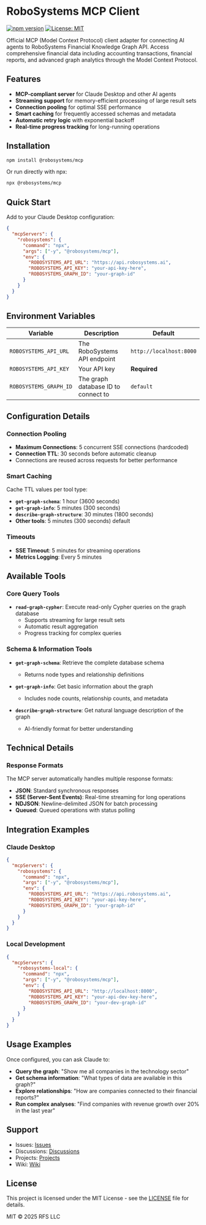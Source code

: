 # RoboSystems MCP Client

[![npm version](https://badge.fury.io/js/@robosystems%2Fmcp.svg)](https://www.npmjs.com/package/@robosystems/mcp)
[![License: MIT](https://img.shields.io/badge/License-MIT-yellow.svg)](https://opensource.org/licenses/MIT)

Official MCP (Model Context Protocol) client adapter for connecting AI agents to RoboSystems Financial Knowledge Graph API. Access comprehensive financial data including accounting transactions, financial reports, and advanced graph analytics through the Model Context Protocol.

## Features

- **MCP-compliant server** for Claude Desktop and other AI agents
- **Streaming support** for memory-efficient processing of large result sets
- **Connection pooling** for optimal SSE performance
- **Smart caching** for frequently accessed schemas and metadata
- **Automatic retry logic** with exponential backoff
- **Real-time progress tracking** for long-running operations

## Installation

```bash
npm install @robosystems/mcp
```

Or run directly with npx:

```bash
npx @robosystems/mcp
```

## Quick Start

Add to your Claude Desktop configuration:

```json
{
  "mcpServers": {
    "robosystems": {
      "command": "npx",
      "args": ["-y", "@robosystems/mcp"],
      "env": {
        "ROBOSYSTEMS_API_URL": "https://api.robosystems.ai",
        "ROBOSYSTEMS_API_KEY": "your-api-key-here",
        "ROBOSYSTEMS_GRAPH_ID": "your-graph-id"
      }
    }
  }
}
```

## Environment Variables

| Variable | Description | Default |
|----------|-------------|---------|
| `ROBOSYSTEMS_API_URL` | The RoboSystems API endpoint | `http://localhost:8000` |
| `ROBOSYSTEMS_API_KEY` | Your API key | **Required** |
| `ROBOSYSTEMS_GRAPH_ID` | The graph database ID to connect to | `default` |

## Configuration Details

### Connection Pooling
- **Maximum Connections**: 5 concurrent SSE connections (hardcoded)
- **Connection TTL**: 30 seconds before automatic cleanup
- Connections are reused across requests for better performance

### Smart Caching
Cache TTL values per tool type:
- **`get-graph-schema`**: 1 hour (3600 seconds)
- **`get-graph-info`**: 5 minutes (300 seconds) 
- **`describe-graph-structure`**: 30 minutes (1800 seconds)
- **Other tools**: 5 minutes (300 seconds) default

### Timeouts
- **SSE Timeout**: 5 minutes for streaming operations
- **Metrics Logging**: Every 5 minutes

## Available Tools

### Core Query Tools
- **`read-graph-cypher`**: Execute read-only Cypher queries on the graph database
  - Supports streaming for large result sets
  - Automatic result aggregation
  - Progress tracking for complex queries

### Schema & Information Tools
- **`get-graph-schema`**: Retrieve the complete database schema
  - Returns node types and relationship definitions
  
- **`get-graph-info`**: Get basic information about the graph
  - Includes node counts, relationship counts, and metadata

- **`describe-graph-structure`**: Get natural language description of the graph
  - AI-friendly format for better understanding

## Technical Details

### Response Formats
The MCP server automatically handles multiple response formats:
- **JSON**: Standard synchronous responses
- **SSE (Server-Sent Events)**: Real-time streaming for long operations
- **NDJSON**: Newline-delimited JSON for batch processing
- **Queued**: Queued operations with status polling

## Integration Examples

### Claude Desktop
```json
{
  "mcpServers": {
    "robosystems": {
      "command": "npx",
      "args": ["-y", "@robosystems/mcp"],
      "env": {
        "ROBOSYSTEMS_API_URL": "https://api.robosystems.ai",
        "ROBOSYSTEMS_API_KEY": "your-api-key-here",
        "ROBOSYSTEMS_GRAPH_ID": "your-graph-id"
      }
    }
  }
}
```

### Local Development
```json
{
  "mcpServers": {
    "robosystems-local": {
      "command": "npx",
      "args": ["-y", "@robosystems/mcp"],
      "env": {
        "ROBOSYSTEMS_API_URL": "http://localhost:8000",
        "ROBOSYSTEMS_API_KEY": "your-api-dev-key-here",
        "ROBOSYSTEMS_GRAPH_ID": "your-dev-graph-id"
      }
    }
  }
}
```

## Usage Examples

Once configured, you can ask Claude to:

- **Query the graph**: "Show me all companies in the technology sector"
- **Get schema information**: "What types of data are available in this graph?"
- **Explore relationships**: "How are companies connected to their financial reports?"
- **Run complex analyses**: "Find companies with revenue growth over 20% in the last year"

## Support

- Issues: [Issues](https://github.com/RoboFinSystems/robosystems-mcp-client/issues)
- Discussions: [Discussions](https://github.com/RoboFinSystems/robosystems-mcp-client/discussions)
- Projects: [Projects](https://github.com/RoboFinSystems/robosystems-mcp-client/projects)
- Wiki: [Wiki](https://github.com/RoboFinSystems/robosystems-mcp-client/wiki)

## License

This project is licensed under the MIT License - see the [LICENSE](LICENSE) file for details.

MIT © 2025 RFS LLC